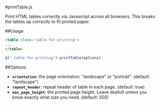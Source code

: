 #printTable.js

Print HTML tables correctly via Javascript across all browsers.
This breaks the tables up correctly to fit printed paper.

##Usage

```html
<table class='table-for-printing'>
...
</table>
```
```javascript
$(".table-for-printing").printTable(options)
```

##Options
* **`orientation`**: the page orientation: "landscape" or "portrait". (default: "landscape")
* **`repeat_header`**: repeat header of table in each page. (default: true)
* **`max_page_height`**: the printed page height. Leave deafult unless you know exactly what size you need. (default: 550)

